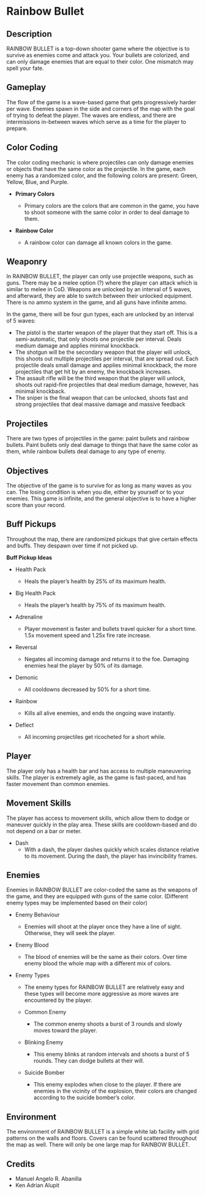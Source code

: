 # Rainbow Bullet

## Description

RAINBOW BULLET is a top-down shooter game where the objective is to survive as enemies come and attack you. Your bullets are colorized, and can only damage enemies that are equal to their color. One mismatch may spell your fate.

## Gameplay

The flow of the game is a wave-based game that gets progressively harder per wave. Enemies spawn in the side and corners of the map with the goal of trying to defeat the player. The waves are endless, and there are intermissions in-between waves which serve as a time for the player to prepare.

## Color Coding

The color coding mechanic is where projectiles can only damage enemies or objects that have the same color as the projectile. In the game, each enemy has a randomized color, and the following colors are present: Green, Yellow, Blue, and Purple.
  
- **Primary Colors**
  
  - Primary colors are the colors that are common in the game, you have to shoot someone with the same color in order to deal damage to them.

- **Rainbow Color**
  
  - A rainbow color can damage all known colors in the game.

## Weaponry

In RAINBOW BULLET, the player can only use projectile weapons, such as guns. There may be a melee option (?) where the player can attack which is similar to melee in CoD. Weapons are unlocked by an interval of 5 waves, and afterward, they are able to switch between their unlocked equipment. There is no ammo system in the game, and all guns have infinite ammo.

In the game, there will be four gun types, each are unlocked by an interval of 5 waves:

- The pistol is the starter weapon of the player that they start off. This is a semi-automatic, that only shoots one projectile per interval. Deals medium damage and applies minimal knockback.
- The shotgun will be the secondary weapon that the player will unlock, this shoots out multiple projectiles per interval, that are spread out. Each projectile deals small damage and applies minimal knockback, the more projectiles that get hit by an enemy, the knockback increases.
- The assault rifle will be the third weapon that the player will unlock, shoots out rapid-fire projectiles that deal medium damage, however, has minimal knockback.
- The sniper is the final weapon that can be unlocked, shoots fast and strong projectiles that deal massive damage and massive feedback

## Projectiles

There are two types of projectiles in the game: paint bullets and rainbow bullets. Paint bullets only deal damage to things that have the same color as them, while rainbow bullets deal damage to any type of enemy. 

## Objectives

The objective of the game is to survive for as long as many waves as you can. The losing condition is when you die, either by yourself or to your enemies. This game is infinite, and the general objective is to have a higher score than your record.

## Buff Pickups

Throughout the map, there are randomized pickups that give certain effects and buffs. They despawn over time if not picked up.

**Buff Pickup Ideas**

- Health Pack
  - Heals the player’s health by 25% of its maximum health.

- Big Health Pack
  - Heals the player’s health by 75% of its maximum health.

- Adrenaline
  - Player movement is faster and bullets travel quicker for a short time. 1.5x movement speed and 1.25x fire rate increase.

- Reversal
  - Negates all incoming damage and returns it to the foe. Damaging enemies heal the player by 50% of its damage.

- Demonic
  - All cooldowns decreased by 50% for a short time.

- Rainbow
  - Kills all alive enemies, and ends the ongoing wave instantly.

- Deflect
  - All incoming projectiles get ricocheted for a short while.

## Player
The player only has a health bar and has access to multiple maneuvering skills. The player is extremely agile, as the game is fast-paced, and has faster movement than common enemies.

## Movement Skills
The player has access to movement skills, which allow them to dodge or maneuver quickly in the play area. These skills are cooldown-based and do not depend on a bar or meter.

- Dash
  - With a dash, the player dashes quickly which scales distance relative to its movement. During the dash, the player has invincibility frames.

## Enemies
Enemies in RAINBOW BULLET are color-coded the same as the weapons of the game, and they are equipped with guns of the same color.  (Different enemy types may be implemented based on their color)

- Enemy Behaviour
  - Enemies will shoot at the player once they have a line of sight. Otherwise, they will seek the player.

- Enemy Blood
  - The blood of enemies will be the same as their colors. Over time enemy blood the whole map with a different mix of colors.

- Enemy Types
  - The enemy types for RAINBOW BULLET are relatively easy and these types will become more aggressive as more waves are encountered by the player.

  - Common Enemy
    - The common enemy shoots a burst of 3 rounds and slowly moves toward the player.
  
  - Blinking Enemy
    - This enemy blinks at random intervals and shoots a burst of 5 rounds. They can dodge bullets at their will.
  
  - Suicide Bomber
    - This enemy explodes when close to the player. If there are enemies in the vicinity of the explosion, their colors are changed according to the suicide bomber’s color.

## Environment	
The environment of RAINBOW BULLET is a simple white lab facility with grid patterns on the walls and floors. Covers can be found scattered throughout the map as well. There will only be one large map for RAINBOW BULLET.

## Credits
- Manuel Angelo R. Abanilla
- Ken Adrian Alupit

